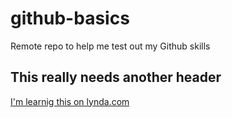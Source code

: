 # github-basics

Remote repo to help me test out my Github skills

## This really needs another header

[I'm learnig this on lynda.com](http://lynda.com)
